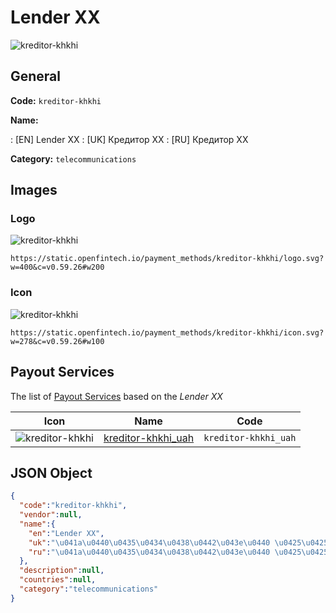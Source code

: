 
# Lender XX 
![kreditor-khkhi](https://static.openfintech.io/payment_methods/kreditor-khkhi/logo.svg?w=400&c=v0.59.26#w200)  

## General 
**Code:** `kreditor-khkhi` 
 
**Name:** 
 
:	[EN] Lender XX 
:	[UK] Кредитор ХХ 
:	[RU] Кредитор ХХ 
 
**Category:** `telecommunications` 
 

## Images 

### Logo 
![kreditor-khkhi](https://static.openfintech.io/payment_methods/kreditor-khkhi/logo.svg?w=400&c=v0.59.26#w200)  

```
https://static.openfintech.io/payment_methods/kreditor-khkhi/logo.svg?w=400&c=v0.59.26#w200
```  

### Icon 
![kreditor-khkhi](https://static.openfintech.io/payment_methods/kreditor-khkhi/icon.svg?w=278&c=v0.59.26#w100)  

```
https://static.openfintech.io/payment_methods/kreditor-khkhi/icon.svg?w=278&c=v0.59.26#w100
```  

## Payout Services 
 
The list of [Payout Services](/payout-services/) based on the _Lender XX_ 

|Icon|Name|Code| 
|:---:|:---:|:---:| 
|![kreditor-khkhi](https://static.openfintech.io/payout_methods/kreditor-khkhi/icon.png?w=278&c=v0.59.26#w40) |[kreditor-khkhi_uah](/payout-services/kreditor-khkhi_uah/)|`kreditor-khkhi_uah`| 
 

## JSON Object 

```json
{
  "code":"kreditor-khkhi",
  "vendor":null,
  "name":{
    "en":"Lender XX",
    "uk":"\u041a\u0440\u0435\u0434\u0438\u0442\u043e\u0440 \u0425\u0425",
    "ru":"\u041a\u0440\u0435\u0434\u0438\u0442\u043e\u0440 \u0425\u0425"
  },
  "description":null,
  "countries":null,
  "category":"telecommunications"
}
```  
